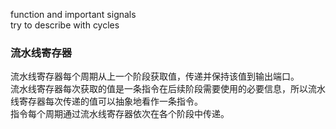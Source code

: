 function and important signals   
try to describe with cycles   

### 流水线寄存器
流水线寄存器每个周期从上一个阶段获取值，传递并保持该值到输出端口。  
流水线寄存器每次获取的值是一条指令在后续阶段需要使用的必要信息，所以流水线寄存器每次传递的值可以抽象地看作一条指令。    
指令每个周期通过流水线寄存器依次在各个阶段中传递。  